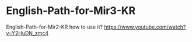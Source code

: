 # English-Path-for-Mir3-KR
English-Path-for-Mir2-KR
how to use it?   https://www.youtube.com/watch?v=Y2HuDN_zmc4

